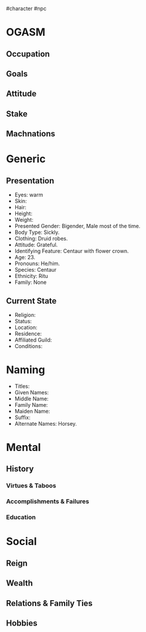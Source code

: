 #character #npc 
# OGASM
## Occupation

## Goals

## Attitude

## Stake

## Machnations

# Generic
## Presentation
- Eyes: warm
- Skin:
- Hair:
- Height:
- Weight:
- Presented Gender: Bigender, Male most of the time.
- Body Type: Sickly.
- Clothing: Druid robes.
- Attitude: Grateful.
- Identifying Feature: Centaur with flower crown.
- Age: 23.
- Pronouns: He/him.
- Species: Centaur
- Ethnicity: Ritu
- Family: None

## Current State
- Religion:
- Status:
- Location:
- Residence:
- Affiliated Guild:
- Conditions:

# Naming
- Titles:
- Given Names:
- Middle Name:
- Family Name:
- Maiden Name:
- Suffix:
- Alternate Names: Horsey.

# Mental
## History

### Virtues & Taboos

### Accomplishments & Failures

### Education

# Social
## Reign

## Wealth

## Relations & Family Ties

## Hobbies
